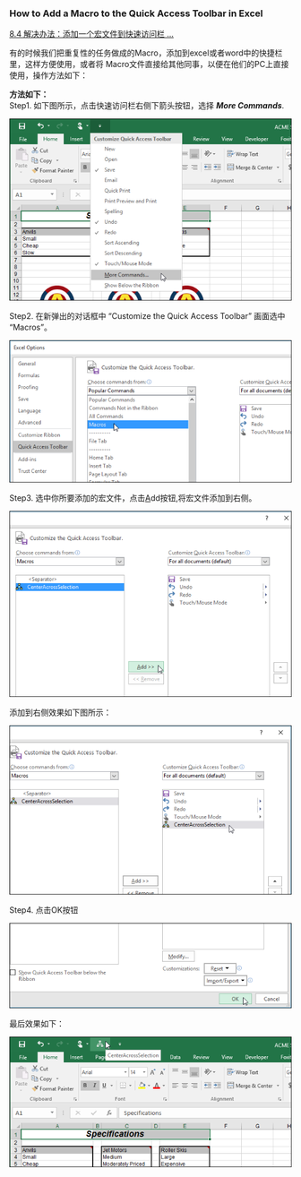 ### How to Add a Macro to the Quick Access Toolbar in Excel

[8.4 解决办法：添加一个宏文件到快速访问栏 ...](#8.4)

有的时候我们把重复性的任务做成的Macro，添加到excel或者word中的快捷栏里，这样方便使用，或者将
Macro文件直接给其他同事，以便在他们的PC上直接使用，操作方法如下：

**方法如下：**   
Step1.  如下图所示，点击快速访问栏右侧下箭头按钮，选择 <b>*More Commands*</b>.

![Alt text](../doc/source/images/macro2quicktoolbar/01_selecting_more_commands.png)   

Step2.  在新弹出的对话框中 “Customize the Quick Access Toolbar” 画面选中 “Macros”。

![Alt text](../doc/source/images/macro2quicktoolbar/02_selecting_macros.png)  

Step3.  选中你所要添加的宏文件，点击<u>A</u>dd按钮,将宏文件添加到右侧。

![Alt text](../doc/source/images/macro2quicktoolbar/03_clicking_add.png)  

添加到右侧效果如下图所示：

![Alt text](../doc/source/images/macro2quicktoolbar/04_macro_added_to_qat_list.png)  

Step4.  点击OK按钮

![Alt text](../doc/source/images/macro2quicktoolbar/05_clicking_ok2.png)  

最后效果如下：   

![Alt text](../doc/source/images/macro2quicktoolbar/00_lead_image_macro_on_qat.png)  
